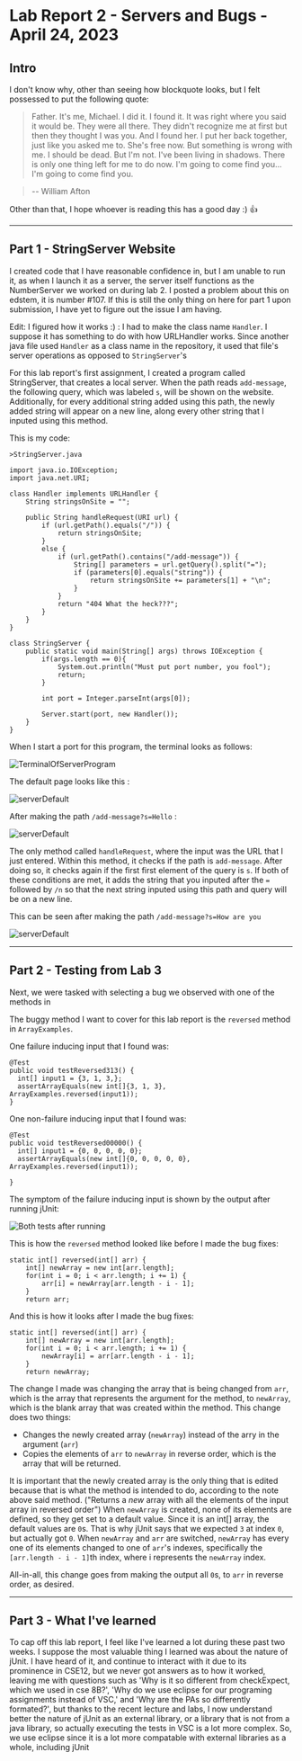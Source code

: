Lab Report 2 - Servers and Bugs - April 24, 2023
================================================
Intro
---

I don't know why, other than seeing how blockquote looks, but I felt possessed to put the following quote:

> Father. It's me, Michael. I did it. I found it. It was right where you said it would be. They were all there. They didn't recognize me at first but then they thought I was you. And I found her. I put her back together, just like you asked me to. She's free now. But something is wrong with me. I should be dead. But I'm not. I've been living in shadows. There is only one thing left for me to do now. I'm going to come find you... I'm going to come find you.

> -- William Afton

Other than that, I hope whoever is reading this has a good day :) 👍

---
Part 1 - StringServer Website
---

I created code that I have reasonable confidence in, but I am unable to run it, as when I launch it as a server,  the server itself functions as the NumberServer
we worked on during lab 2. I posted a problem about this on edstem, it is number #107. If this is still the only thing on here for part 1 upon submission, I have yet to 
figure out the issue I am having.

Edit: I figured how it works :) : I had to make the class name `Handler`. I suppose it has something to do with how URLHandler works. Since another java file used 
`Handler` as a class name in the repository, it used that file's server operations as opposed to `StringServer`'s


For this lab report's first assignment, I created a program called StringServer, that creates a local server. When the path reads `add-message`, the following query, 
which was labeled `s`, will be shown on the website. Additionally, for every additional string added using this path, the newly added string will appear on a new line, 
along every other string that I inputed using this method.

This is my code:

    >StringServer.java
    
    import java.io.IOException;
    import java.net.URI;

    class Handler implements URLHandler {
        String stringsOnSite = "";

        public String handleRequest(URI url) {
            if (url.getPath().equals("/")) {
                return stringsOnSite;
            } 
            else {
                if (url.getPath().contains("/add-message")) {
                    String[] parameters = url.getQuery().split("=");
                    if (parameters[0].equals("string")) {
                        return stringsOnSite += parameters[1] + "\n";
                    }
                }
                return "404 What the heck???";
            }
        }
    }

    class StringServer {
        public static void main(String[] args) throws IOException {
            if(args.length == 0){
                System.out.println("Must put port number, you fool");
                return;
            }

            int port = Integer.parseInt(args[0]);

            Server.start(port, new Handler());
        }
    }
    
When I start a port for this program, the terminal looks as follows:

![TerminalOfServerProgram](https://rnguerrero.github.io/cse15l-lab-reports/Lab3%20Pics/terminalServer.png)

The default page looks like this : 

![serverDefault](https://rnguerrero.github.io/cse15l-lab-reports/Lab3%20Pics/serverDefault.png)

After making the path `/add-message?s=Hello` :

![serverDefault](https://rnguerrero.github.io/cse15l-lab-reports/Lab3%20Pics/serverHello.png)

The only method called `handleRequest`, where the input was the URL that I just entered. Within this method, it checks if the path is `add-message`. After doing so, it 
checks again if the first first element of the query is `s`. If both of these conditions are met, it adds the string that you inputed after the `=` followed by `/n` so 
that the next string inputed using this path and query will be on a new line.

This can be seen after making the path `/add-message?s=How are you`

![serverDefault](https://rnguerrero.github.io/cse15l-lab-reports/Lab3%20Pics/serverHowAreYou.png)

---
Part 2 - Testing from Lab 3
---

Next, we were tasked with selecting a bug we observed with one of the methods in 

The buggy method I want to cover for this lab report is the `reversed` method in `ArrayExamples`.

One failure inducing input that I found was:

    @Test
    public void testReversed313() {
      int[] input1 = {3, 1, 3,};
      assertArrayEquals(new int[]{3, 1, 3}, ArrayExamples.reversed(input1));
    }
  
  
  
One non-failure inducing input that I found was: 

    @Test
    public void testReversed00000() {
      int[] input1 = {0, 0, 0, 0, 0};
      assertArrayEquals(new int[]{0, 0, 0, 0, 0}, ArrayExamples.reversed(input1));
    
    }
    
    
The symptom of the failure inducing input is shown by the output after running jUnit:
 
![Both tests after running](https://rnguerrero.github.io/cse15l-lab-reports/Lab3%20Pics/12341234.png)
  
  
This is how the `reversed` method looked like before I made the bug fixes:

    static int[] reversed(int[] arr) {
        int[] newArray = new int[arr.length];
        for(int i = 0; i < arr.length; i += 1) {
            arr[i] = newArray[arr.length - i - 1];
        }
        return arr;

And this is how it looks after I made the bug fixes:

    static int[] reversed(int[] arr) {
        int[] newArray = new int[arr.length];
        for(int i = 0; i < arr.length; i += 1) {
            newArray[i] = arr[arr.length - i - 1];
        }
        return newArray;

The change I made was changing the array that is being changed from `arr`, which is the array that represents the argument for the method, to `newArray`, which is the blank array that was created within the method. This change does two things: 

- Changes the newly created array (`newArray`) instead of the arry in the argument (`arr`) 
- Copies the elements of `arr` to `newArray` in reverse order, which is the array that will be returned.
  
It is important that the newly created array is the only thing that is edited because that is what the method is intended to do, according to the note above said method. ("Returns a *new* array with all the elements of the input array in reversed order") 
When `newArray` is created, none of its elements are defined, so they get set to a default value. Since it is an int[] array, the default values are `0`s. That is why jUnit says that we expected `3` at index `0`, but actually got `0`. When `newArray` and `arr` are switched, `newArray` has every one of its elements changed to one of `arr`'s indexes, specifically the `[arr.length - i - 1]`th index, where i represents the `newArray` index.

All-in-all, this change goes from making the output all `0`s, to `arr` in reverse order, as desired.


---
Part 3 - What I've learned
---

To cap off this lab report, I feel like I've learned a lot during these past two weeks. I suppose the most valuable thing I learned was about the nature of jUnit. I 
have heard of it, and continue to interact with it due to its prominence in CSE12, but we never got answers as to how it worked, leaving me with questions such as 'Why 
is it so different from checkExpect, which we used in cse 8B?', 'Why do we use eclipse for our programing assignments instead of VSC,' and 'Why are the PAs so 
differently formated?', but thanks to the recent lecture and labs, I now understand better the nature of jUnit as an external library, or a library that is not from a 
java library, so actually executing the tests in VSC is a lot more complex. So, we use eclipse since it is a lot more compatable with external libraries as a whole, 
including jUnit
